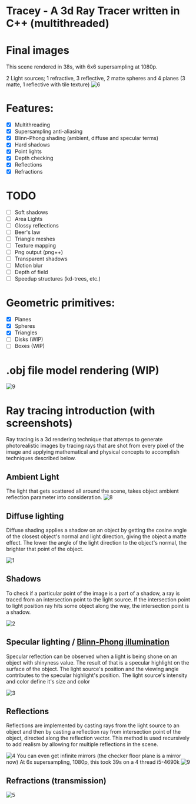 # Tracey - A 3d Ray Tracer written in C++ (multithreaded)

# Final images
This scene rendered in 38s, with 6x6 supersampling at 1080p.


2 Light sources; 1 refractive, 3 reflective, 2 matte spheres and 4 planes (3 matte, 1 reflective with tile texture)
![6](https://i.imgur.com/6QQnu3d.png)

# Features:

- [x] Multithreading
- [x] Supersampling anti-aliasing
- [x] Blinn-Phong shading (ambient, diffuse and specular terms)
- [x] Hard shadows
- [x] Point lights
- [x] Depth checking
- [x] Reflections
- [x] Refractions

# TODO
- [ ] Soft shadows
- [ ] Area Lights
- [ ] Glossy reflections
- [ ] Beer's law
- [ ] Triangle meshes
- [ ] Texture mapping
- [ ] Png output (png++)
- [ ] Transparent shadows
- [ ] Motion blur
- [ ] Depth of field
- [ ] Speedup structures (kd-trees, etc.)

# Geometric primitives:

- [x] Planes
- [x] Spheres
- [x] Triangles
- [ ] Disks (WIP)
- [ ] Boxes (WIP)

# .obj file model rendering (WIP)
![9](https://i.imgur.com/BpqYvdJ.png)

# Ray tracing introduction (with screenshots)
Ray tracing is a 3d rendering technique that attemps to generate photorealistic images by tracing rays that are shot from every pixel of the image and applying mathematical and physical concepts to accomplish techniques described below.

## Ambient Light
The light that gets scattered all around the scene, takes object ambient reflection parameter into consideration.
![8](https://i.imgur.com/p3yh5ct.png)

## Diffuse lighting
Diffuse shading applies a shadow on an object by getting the cosine angle of the closest object's normal and light direction, giving the object a matte effect.
The lower the angle of the light direction to the object's normal, the brighter that point of the object.

![1](https://i.imgur.com/UzITiAx.png)

## Shadows
To check if a particular point of the image is a part of a shadow, a ray is traced from an intersection point to the light source.
If the intersection point to light position ray hits some object along the way, the intersection point is a shadow.

![2](https://i.imgur.com/3pgAZm0.png)

## Specular lighting / [Blinn-Phong illumination](https://en.wikipedia.org/wiki/Blinn%E2%80%93Phong_shading_model)
Specular reflection can be observed when a light is being shone on an object with shinyness value.
The result of that is a specular highlight on the surface of the object.
The light source's position and the viewing angle contributes to the specular highlight's position.
The light source's intensity and color define it's size and color

![3](http://i.imgur.com/F1djdgd.png)

## Reflections
Reflections are implemented by casting rays from the light source to an object and then by casting a reflection ray from intersection point of the object, directed along the reflection vector.
This method is used recursively to add realism by allowing for multiple reflections in the scene.

![4](https://i.imgur.com/mxIxEuC.png)
You can even get infinite mirrors (the checker floor plane is a mirror now)
At 6x supersampling, 1080p, this took 39s on a 4 thread i5-4690k
![9](https://i.imgur.com/UgWFE0R.png)

## Refractions (transmission)

![5](https://i.imgur.com/93AYJB2.png)
